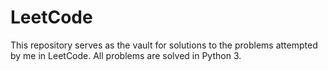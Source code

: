 # LeetCode

This repository serves as the vault for solutions to the problems attempted by me in LeetCode.
All problems are solved in Python 3.
